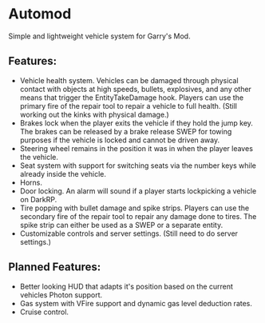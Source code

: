 # Automod
Simple and lightweight vehicle system for Garry's Mod.

## Features:
<ul>
	<li>Vehicle health system. Vehicles can be damaged through physical contact with objects at high speeds, bullets, explosives, and any other means that trigger the EntityTakeDamage hook. Players can use the primary fire of the repair tool to repair a vehicle to full health. (Still working out the kinks with physical damage.)</li>
	<li>Brakes lock when the player exits the vehicle if they hold the jump key. The brakes can be released by a brake release SWEP for towing purposes if the vehicle is locked and cannot be driven away.</li>
	<li>Steering wheel remains in the position it was in when the player leaves the vehicle.</li>
	<li>Seat system with support for switching seats via the number keys while already inside the vehicle.</li>
	<li>Horns.</li>
	<li>Door locking. An alarm will sound if a player starts lockpicking a vehicle on DarkRP.</li>
	<li>Tire popping with bullet damage and spike strips. Players can use the secondary fire of the repair tool to repair any damage done to tires. The spike strip can either be used as a SWEP or a separate entity.</li>
	<li>Customizable controls and server settings. (Still need to do server settings.)</li>
</ul>

## Planned Features:
<ul>
	<li>Better looking HUD that adapts it's position based on the current vehicles Photon support.</li>
	<li>Gas system with VFire support and dynamic gas level deduction rates.</li>
	<li>Cruise control.</li>
</ul>